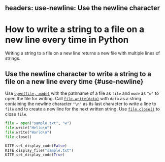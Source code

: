 headers:
  use-newline: Use the newline character
---
# How to write a string to a file on a new line every time in Python
Writing a string to a file on a new line returns a new file with multiple lines of strings.

## Use the newline character to write a string to a file on a new line every time {#use-newline}
Use [`open(file, mode)`](kite-sym:builtins.open) with the pathname of a file as `file` and `mode` as `"w"` to open the file for writing. Call [`file.write(data)`](kite-sym:builtins.file.write) with `data` as a string containing the newline character `"\n"` as its last character to write a line to `file` and to create a new line for the next written string. Use [`file.close()`](kite-sym:builtins.file.close) to close `file`.
```python
file = open("sample.txt", "w")
file.write("Hello\n")
file.write("World\n")
file.close()

KITE.set_display_code(False)
KITE.display_file("sample.txt")
KITE.set_display_code(True)
```
